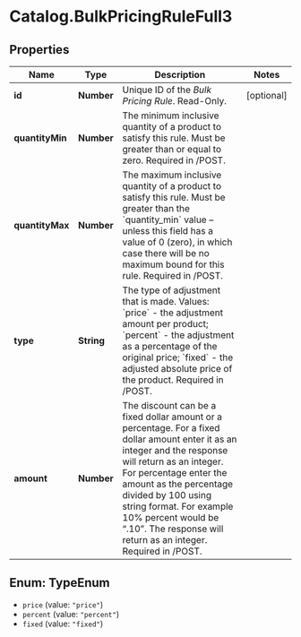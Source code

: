 # Catalog.BulkPricingRuleFull3

## Properties
Name | Type | Description | Notes
------------ | ------------- | ------------- | -------------
**id** | **Number** | Unique ID of the *Bulk Pricing Rule*. Read-Only. | [optional] 
**quantityMin** | **Number** | The minimum inclusive quantity of a product to satisfy this rule. Must be greater than or equal to zero. Required in /POST.  | 
**quantityMax** | **Number** | The maximum inclusive quantity of a product to satisfy this rule. Must be greater than the &#x60;quantity_min&#x60; value – unless this field has a value of 0 (zero), in which case there will be no maximum bound for this rule. Required in /POST. | 
**type** | **String** | The type of adjustment that is made. Values: &#x60;price&#x60; - the adjustment amount per product; &#x60;percent&#x60; - the adjustment as a percentage of the original price; &#x60;fixed&#x60; - the adjusted absolute price of the product. Required in /POST. | 
**amount** | **Number** | The discount can be a fixed dollar amount or a percentage. For a fixed dollar amount enter it as an integer and the response will return as an integer. For percentage enter the amount as the percentage divided by 100 using string format. For example 10% percent would be “.10”. The response will return as an integer.  Required in /POST. | 

<a name="TypeEnum"></a>
## Enum: TypeEnum

* `price` (value: `"price"`)
* `percent` (value: `"percent"`)
* `fixed` (value: `"fixed"`)

